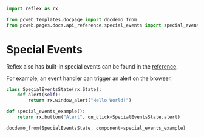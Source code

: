 ```python exec
import reflex as rx

from pcweb.templates.docpage import docdemo_from
from pcweb.pages.docs.api_reference.special_events import special_events
```


# Special Events

Reflex also has built-in special events can be found in the [reference]({special_events.path}).

For example, an event handler can trigger an alert on the browser.


```python exec
class SpecialEventsState(rx.State):
    def alert(self):
        return rx.window_alert("Hello World!")

def special_events_example():
    return rx.button("Alert", on_click=SpecialEventsState.alert)

```

```python eval
docdemo_from(SpecialEventsState, component=special_events_example)
```